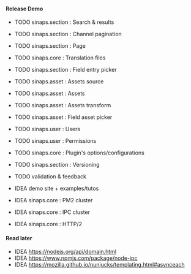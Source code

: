 #### Release Demo
- TODO sinaps.section : Search & results
- TODO sinaps.section : Channel pagination
- TODO sinaps.section : Page
- TODO sinaps.core : Translation files
- TODO sinaps.section : Field entry picker
- TODO sinaps.asset : Assets source
- TODO sinaps.asset : Assets
- TODO sinaps.asset : Assets transform
- TODO sinaps.asset : Field asset picker
- TODO sinaps.user : Users
- TODO sinaps.user : Permissions
- TODO sinaps.core : Plugin's options/configurations
- TODO sinaps.section : Versioning

- TODO validation & feedback
- IDEA demo site + examples/tutos

- IDEA sinaps.core : PM2 cluster
- IDEA sinaps.core : IPC cluster
- IDEA sinaps.core : HTTP/2

#### Read later
- IDEA https://nodejs.org/api/domain.html
- IDEA https://www.npmjs.com/package/node-ipc
- IDEA https://mozilla.github.io/nunjucks/templating.html#asynceach
